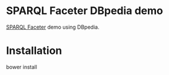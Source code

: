 # SPARQL Faceter DBpedia demo

[SPARQL Faceter](https://github.com/SemanticComputing/angular-semantic-faceted-search) demo using DBpedia.

# Installation

bower install
